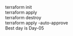 terraform init    <br>
terraform apply  <br>
terraform destroy <br>
terraform apply -auto-approve <br>
Best day is Day-05
